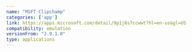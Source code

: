 ```yaml
---
name: "MSFT Clipchamp"
categories: ['app']
link: https://apps.microsoft.com/detail/9p1j8s7ccwwt?hl=en-us&gl=US
compatibility: emulation
versionFrom: "2.9.1.0"
type: applications
---
```


